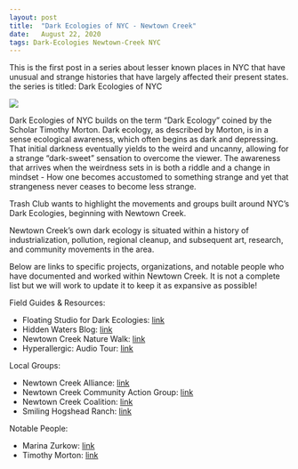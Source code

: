 ```yaml
---
layout: post
title:  "Dark Ecologies of NYC - Newtown Creek"
date:   August 22, 2020
tags: Dark-Ecologies Newtown-Creek NYC
---
```




This is the first post in a series about lesser known places in NYC that have unusual and strange histories that
have largely affected their present states. the series is titled: Dark Ecologies of NYC

![](../assets/blog_img/newtown_creek.jpg)

Dark Ecologies of NYC builds on the term “Dark Ecology” coined by the Scholar Timothy Morton. Dark ecology, as described by Morton, is in a sense ecological awareness, which often begins as dark and depressing. That initial darkness eventually yields to the weird and uncanny, allowing for a strange “dark-sweet” sensation to overcome the viewer. The awareness that arrives when the weirdness sets in is both a riddle and a change in mindset - How one becomes accustomed to something strange and yet that strangeness never ceases to become less strange.

Trash Club wants to highlight the movements and groups built around NYC’s Dark Ecologies, beginning with Newtown Creek.

Newtown Creek’s own dark ecology is situated within a history of industrialization, pollution, regional cleanup, and subsequent art, research, and community movements in the area.


Below are links to specific projects, organizations, and notable people who have documented and worked within Newtown Creek. It is not a complete list but we will work to update it to keep it as expansive as possible!


Field Guides & Resources:
+ Floating Studio for Dark Ecologies: [link](http://newtowncreekfieldguide.com/)
+ Hidden Waters Blog: [link](https://hiddenwatersblog.wordpress.com/tag/mussel-island/)
+ Newtown Creek Nature Walk: [link](https://www1.nyc.gov/site/dep/environment/newtown-creek-nature-walk.page)
+ Hyperallergic: Audio Tour: [link](https://hyperallergic.com/385283/an-audio-tour-dredges-up-dark-ecologies-of-nycs-polluted-waterways/)

Local Groups:
+ Newtown Creek Alliance: [link](http://www.newtowncreekalliance.org/)
+ Newtown Creek Community Action Group: [link](https://newtowncreekcag.org/about-the-cag/)
+ Newtown Creek Coalition: [link](http://newtowncreekcoalition.org/)
+ Smiling Hogshead Ranch: [link](http://www.smilinghogsheadranch.org/)


Notable People:
+ Marina Zurkow: [link](http://o-matic.com/fsde/newtown1.html)
+ Timothy Morton: [link](http://www.changingweathers.net/en/episodes/48/what-is-dark-ecology)
